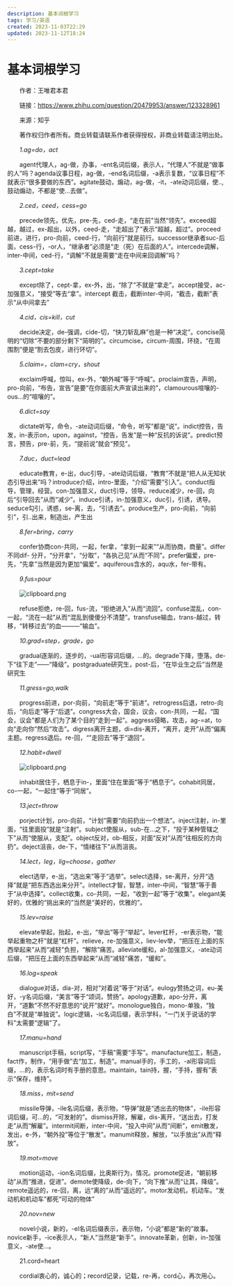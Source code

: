 ```yaml
---
description: 基本词根学习
tags: 学习/英语
created: 2023-11-03T22:29
updated: 2023-11-12T18:24
---
```

# 基本词根学习

　　作者：王唯君本君

　　链接：https://www.zhihu.com/question/20479953/answer/123328961

　　来源：知乎

　　著作权归作者所有。商业转载请联系作者获得授权，非商业转载请注明出处。

　　*1.ag=do，act*

　　agent代理人，ag-做，办事，-ent名词后缀，表示人，“代理人”不就是“做事的人”吗？agenda议事日程，ag-做，-end名词后缀，-a表示复数，“议事日程”不就表示“很多要做的东西”。agitate鼓动，煽动，ag-做，-it，-ate动词后缀，使..,鼓动煽动，不都是“使…去做”。

　　*2.ced，ceed，cess=go*

　　precede领先，优先，pre-先，ced-走，“走在前”当然“领先”。exceed超越，越过，ex-超出，以外，ceed-走，“走超出了”表示“超越，超过”。proceed前进，进行，pro-向前，ceed-行，“向前行”就是前行。successor继承者suc-后面，cess-行，-or人，“继承者”必须是“走（死）在后面的人”。intercede调解，inter-中间，ced-行，“调解”不就是需要“走在中间来回调解”吗？

　　*3.cept=take*

　　except除了，cept-拿，ex-外，出，“除了”不就是“拿走”。accept接受，ac-加强意义，“接受”等去“拿”。intercept 截击，截断inter-中间，“截击，截断”表示“从中间拿去”

　　*4.cid，cis=kill，cut*

　　decide决定，de-强调，cide-切，“快刀斩乱麻”也是一种“决定”。concise简明的“切除”不要的部分剩下“简明的”。circumcise，circum-周围，环绕，“在周围割”便是“割去包皮，进行环切”。

　　*5.claim=，clam=cry，shout*

　　exclaim呼喊，惊叫，ex-外，“朝外喊”等于“呼喊”。proclaim宣告，声明，pro-向前，“布告，宣告”是要“在你面前大声宣读出来的”，clamourous喧嚷的-ous...的“喧嚷的”。

　　*6.dict=say*

　　dictate听写，命令，-ate动词后缀，“命令，听写”都是“说”。indict控告，告发，in-表示on，upon，against，“控告，告发”是一种“反抗的诉说”。predict预言，预告，pre-前，先，“提前说”就会“预见”。

　　*7.duc，duct=lead*

　　educate教育，e-出，duc引导，-ate动词后缀，“教育”不就是“把人从无知状态引导出来”吗？introduce介绍，intro-里面，“介绍”需要“引入”。conduct指导，管理，经营。con-加强意义，duct引导，领导。reduce减少，re-回，向后“引导回去”从而“减少”。induce引诱，in-加强意义，duc引，引诱，诱导。seduce勾引，诱惑，se-离，去，“引诱去”。produce生产，pro-向前，“向前引”，引..出来，制造出，产生出

　　*8.fer=bring，carry*

　　confer协商con-共同，一起，fer拿，“拿到一起来”“从而协商，商量”。differ不同dif- 分开，“分开拿”，“分取”，“各执己见”从而“不同”。prefer偏爱，pre-先，“先拿”当然是因为更加“偏爱”。aquiferous含水的，aqu水，fer-带有。

　　*9.fus=pour*

　　![clipboard.png](image1-20230708221750-3wlwnrx.png)

　　refuse拒绝，re-回，fus-流，“拒绝进入”从而“流回”。confuse混乱，con-一起，“流在一起”从而“混乱到傻傻分不清楚”。transfuse输血，trans-越过，转移，“转移过去”的血———“输血”。

　　*10.grad=step，grade，go*

　　gradual逐渐的，逐步的，-ual形容词后缀，…的。degrade下降，堕落。de-下“往下走”——“降级”。postgraduate研究生，post-后，“在毕业生之后”当然是研究生

　　*11.gress=go,walk*

　　progress前进，por-向前，“向前走”等于“前进”。retrogress后退，retro-向后，“向后走”等于“后退”。congress大会，国会，议会，con-共同，一起，“国会，议会”都是人们为了某个目的“走到一起”。aggress侵略，攻击，ag-=at，to向“走向你”然后“攻击”。digress离开主题，di=dis-离开，“离开，走开”从而“偏离主题。regress退后。re-回，“”走回去”等于“退回”。

　　*12.habit=dwell*

　　![clipboard.png](image2-20230708221750-1njqtvx.png)

　　inhabit居住于，栖息于in-，里面“住在里面”等于“栖息于”。cohabit同居，co-一起，“一起住”等于“同居”。

　　*13.ject=throw*

　　porject计划，pro-向前，“计划”需要“向前扔出一个想法”。inject注射，in-里面，“往里面投”就是“注射”。subject使服从，sub-在...之下，“投于某种管辖之下”从而“使服从，支配”。object反对，ob-相反，对面“反对”从而“往相反的方向扔”。deject沮丧，de-下，“情绪往下”从而沮丧。

　　*14.lect，leg，lig=choose，gather*

　　elect选举，e-出，“选出来”等于“选举”。select选择，se-离开，分开“选择”就是“把东西选出来分开”。intellect才智，智慧，inter-中间，“智慧”等于善于“从中选择”。collect收集，co-共同，一起，“收到一起”等于“收集”。elegant美好的，优雅的“挑出来的”当然是“美好的，优雅的”。

　　*15.lev=raise*

　　elevate举起，抬起，e-出，“举出”等于“举起”。lever杠杆，-er表示物，“能举起重物之杆”就是“杠杆”。relieve，re-加强意义，liev-lev举，“把压在上面的东西举起来”从而“减轻”负担，“解除”痛苦。alleviate缓和，al-加强意义，-ate动词后缀，“把压在上面的东西举起来”从而“减轻”痛苦，“缓和”。

　　*16.log=speak*

　　dialogue对话，dia-对，相对“对着说”等于“对话”。eulogy赞扬之词，eu-美好，-y名词后缀，“美言”等于“颂词，赞扬”。apology道歉，apo-分开，离开，“道歉”不然不好意思的“说开”就好”。monologue独白，mono-单独，“独白”不就是“单独说”。logic逻辑，-ic名词后缀，表示学科，“一门关于说话的学科”太需要“逻辑”了。

　　*17.manu=hand*

　　manuscript手稿，script写，“手稿”需要“手写”。manufacture加工，制造，fact作，制作，“用手做”去“加工，制造”。manual手的，手工的，-al形容词后缀，…的，表示名词时有手册的意思。maintain，tain持，握，“手持，握有”表示“保存，维持”。

　　*18.miss，mit=send*

　　missile导弹，-ile名词后缀，表示物，“导弹”就是“透出去的物体”，-ile形容词后缀，可…的，“可发射的”。dismiss开除，解雇，dis-离开，“送出去，打发走”从而“解雇”。intermit间断，inter-中间，“投入中间”从而“间断”，emit散发，发出，e-外，“朝外投”等位于“散发”。manumit释放，解放，“以手放出”从而“释放”。

　　*19.mot=move*

　　motion运动，-ion名词后缀，比奥斯行为，情况。promote促进，“朝前移动”从而“推进，促进”。demote使降级，de-向下，“向下推”从而“让其，降级”。remote遥远的，re-回，离，远“离的”从而“遥远的”。motor发动机，机动车。“发动机和机动车”都死“可动的物体”

　　*20.nov=new*

　　novel小说，新的，-el名词后缀表示，表示物，“小说”都是“新的”故事。novice新手，-ice表示人，“新人”当然是“新手”。innovate革新，创新，in-加强意义，-ate使…。

　　21.cord=heart

　　cordial衷心的，诚心的；record记录，记载，re-再，cord心，再次用心。
